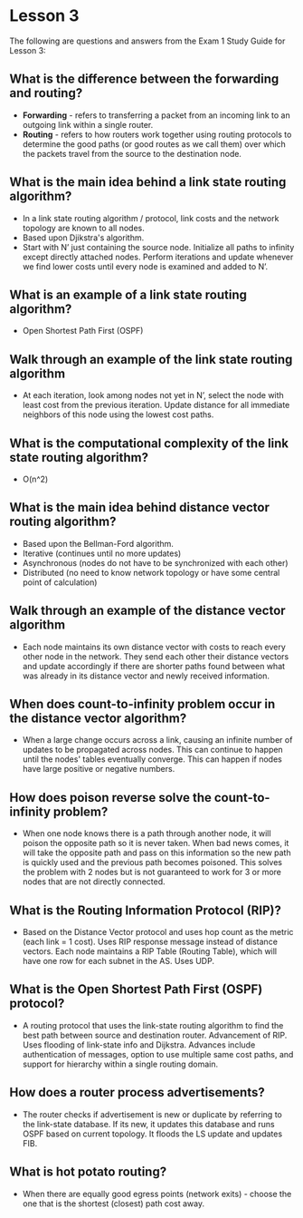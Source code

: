 # Lesson 3

The following are questions and answers from the Exam 1 Study Guide for Lesson
3:

## What is the difference between the forwarding and routing?

* **Forwarding** - refers to transferring a packet from an incoming link to an
outgoing link within a single router.
* **Routing** - refers to how routers work together using routing protocols to
determine the good paths (or good routes as we call them) over which the packets
travel from the source to the destination node.

## What is the main idea behind a link state routing algorithm?

* In a link state routing algorithm / protocol, link costs and the network
topology are known to all nodes.
* Based upon Djikstra's algorithm.
* Start with N’ just containing the source node. Initialize all paths to
infinity except directly attached nodes. Perform iterations and update whenever
we find lower costs until every node is examined and added to N’.

## What is an example of a link state routing algorithm?

* Open Shortest Path First (OSPF)

## Walk through an example of the link state routing algorithm

* At each iteration, look among nodes not yet in N’, select the node with least
cost from the previous iteration. Update distance for all immediate neighbors of
this node using the lowest cost paths.

## What is the computational complexity of the link state routing algorithm?

* O(n^2)

## What is the main idea behind distance vector routing algorithm?

* Based upon the Bellman-Ford algorithm.
* Iterative (continues until no more updates)
* Asynchronous (nodes do not have to be synchronized with each other)
* Distributed (no need to know network topology or have some central point of
calculation)

## Walk through an example of the distance vector algorithm

* Each node maintains its own distance vector with costs to reach every other
node in the network. They send each other their distance vectors and update
accordingly if there are shorter paths found between what was already in its
distance vector and newly received information.

## When does count-to-infinity problem occur in the distance vector algorithm?

* When a large change occurs across a link, causing an infinite number of
updates to be propagated across nodes. This can continue to happen until the
nodes' tables eventually converge. This can happen if nodes have large positive
or negative numbers.

## How does poison reverse solve the count-to-infinity problem?

* When one node knows there is a path through another node, it will poison the
opposite path so it is never taken. When bad news comes, it will take the
opposite path and pass on this information so the new path is quickly used and
the previous path becomes poisoned. This solves the problem with 2 nodes but is
not guaranteed to work for 3 or more nodes that are not directly connected.

## What is the Routing Information Protocol (RIP)?

* Based on the Distance Vector protocol and uses hop count as the metric
(each link = 1 cost). Uses RIP response message instead of distance vectors.
Each node maintains a RIP Table (Routing Table), which will have one row for
each subnet in the AS. Uses UDP.

## What is the Open Shortest Path First (OSPF) protocol?

* A routing protocol that uses the link-state routing algorithm to find the best
path between source and destination router. Advancement of RIP. Uses flooding of
link-state info and Dijkstra. Advances include authentication of messages,
option to use multiple same cost paths, and support for hierarchy within a
single routing domain.

## How does a router process advertisements?

* The router checks if advertisement is new or duplicate by referring to the
link-state database. If its new, it updates this database and runs OSPF based on
current topology. It floods the LS update and updates FIB.

## What is hot potato routing?

* When there are equally good egress points (network exits) - choose the one
that is the shortest (closest) path cost away.
